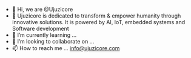 - 👋 Hi, we are @Ujuzicore
- 👀 Ujuzicore is dedicated to transform & empower humanity through innovative solutions. It is powered by AI, IoT, embedded systems and Software development
- 🌱 I’m currently learning ...
- 💞️ I’m looking to collaborate on ...
- 📫 How to reach me ... info@ujuzicore.com

<!---
Ujuzicore/Ujuzicore is a ✨ special ✨ repository because its `README.md` (this file) appears on your GitHub profile.
You can click the Preview link to take a look at your changes.
--->
